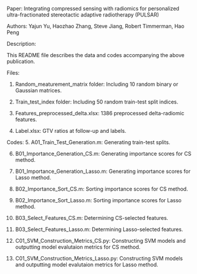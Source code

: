 
Paper: Integrating compressed sensing with radiomics for personalized ultra-fractionated stereotactic adaptive radiotherapy (PULSAR)

Authors: Yajun Yu, Haozhao Zhang, Steve Jiang, Robert Timmerman, Hao Peng

Description:

This README file describes the data and codes accompanying the above publication. 

Files:

1. Random_meaturement_matrix folder: Including 10 random binary or Gaussian matrices.

2. Train_test_index folder: Including 50 random train-test split indices.

3. Features_preprocessed_delta.xlsx: 1386 preprocessed delta-radiomic features.

4. Label.xlsx: GTV ratios at follow-up and labels.

Codes:
5. A01_Train_Test_Generation.m: Generating train-test splits.

6. B01_Importance_Generation_CS.m: Generating importance scores for CS method.

7. B01_Importance_Generation_Lasso.m: Generating importance scores for Lasso method.

8. B02_Importance_Sort_CS.m: Sorting importance scores for CS method.

9. B02_Importance_Sort_Lasso.m: Sorting importance scores for Lasso method.

10. B03_Select_Features_CS.m: Determining CS-selected features.

11. B03_Select_Features_Lasso.m: Determining Lasso-selected features.

12. C01_SVM_Construction_Metrics_CS.py: Constructing SVM models and outputting model evalutaion metrics for CS method.

13. C01_SVM_Construction_Metrics_Lasso.py: Constructing SVM models and outputting model evalutaion metrics for Lasso method.
